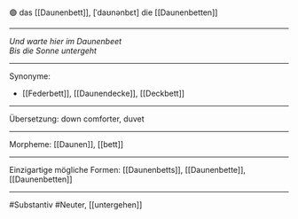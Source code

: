 🟢 das [[Daunenbett]], [ˈdaʊnənbɛt]
die [[Daunenbetten]]

---

_Und warte hier im Daunenbeet_  
_Bis die Sonne untergeht_

---

Synonyme:

- [[Federbett]], [[Daunendecke]], [[Deckbett]]

---

Übersetzung: down comforter, duvet

---

Morpheme:
[[Daunen]], [[bett]]

---

Einzigartige mögliche Formen: [[Daunenbetts]], [[Daunenbette]], [[Daunenbetten]]

---

#Substantiv #Neuter, [[untergehen]]

